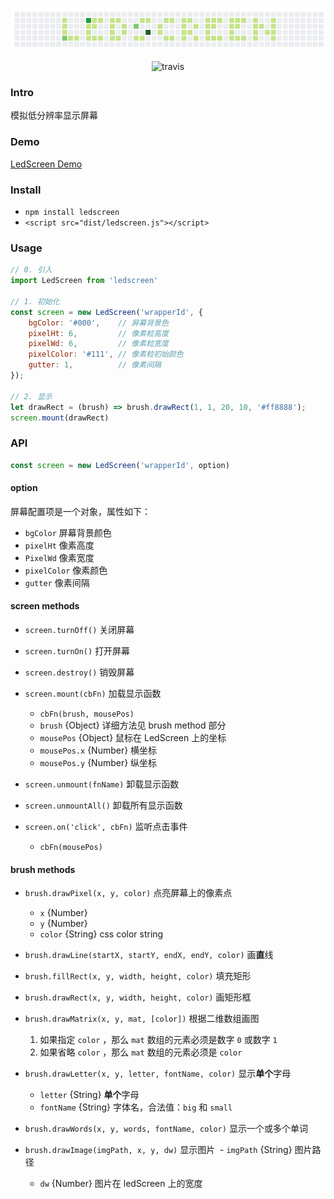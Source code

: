 <p align="center">
  <img src="https://github.com/zjhou/ledScreen/blob/master/doc/logo.png" alt="ledScreen" title="ledscreen">
  <br><br>
  <img src="https://img.shields.io/travis/rust-lang/rust.svg?style=flat"/  alt="travis">
</p>


### Intro
模拟低分辨率显示屏幕

### Demo
[LedScreen Demo](http://blog.zjhou.me/ledScreen/)

### Install
- `npm install ledscreen`
- `<script src="dist/ledscreen.js"></script>`

### Usage
``` javascript
// 0. 引入
import LedScreen from 'ledscreen'

// 1. 初始化
const screen = new LedScreen('wrapperId', {
    bgColor: '#000',    // 屏幕背景色
    pixelHt: 6,         // 像素粒高度
    pixelWd: 6,         // 像素粒宽度
    pixelColor: '#111', // 像素粒初始颜色
    gutter: 1,          // 像素间隔
});

// 2. 显示
let drawRect = (brush) => brush.drawRect(1, 1, 20, 10, '#ff8888');
screen.mount(drawRect)
```

### API
``` javascript
const screen = new LedScreen('wrapperId', option)
```

#### option
屏幕配置项是一个对象，属性如下：
- `bgColor` 屏幕背景颜色
- `pixelHt` 像素高度
- `PixelWd` 像素宽度
- `pixelColor` 像素颜色
- `gutter` 像素间隔

#### screen methods
- `screen.turnOff()` 关闭屏幕
- `screen.turnOn()` 打开屏幕
- `screen.destroy()` 销毁屏幕
- `screen.mount(cbFn)` 加载显示函数
  - `cbFn(brush, mousePos)`
  - `brush` {Object} 详细方法见 brush method 部分
  - `mousePos` {Object} 鼠标在 LedScreen 上的坐标
  - `mousePos.x` {Number} 横坐标
  - `mousePos.y` {Number} 纵坐标

- `screen.unmount(fnName)` 卸载显示函数
- `screen.unmountAll()` 卸载所有显示函数
- `screen.on('click', cbFn)` 监听点击事件
  - `cbFn(mousePos)`

#### brush methods
- `brush.drawPixel(x, y, color)` 点亮屏幕上的像素点
  - `x` {Number}
  - `y` {Number}
  - `color` {String} css color string

- `brush.drawLine(startX, startY, endX, endY, color)` 画**直**线
- `brush.fillRect(x, y, width, height, color)` 填充矩形
- `brush.drawRect(x, y, width, height, color)` 画矩形框
- `brush.drawMatrix(x, y, mat, [color])` 根据二维数组画图
  1. 如果指定 `color` ，那么 `mat` 数组的元素必须是数字 `0` 或数字 `1`
  2. 如果省略 `color` ，那么 `mat` 数组的元素必须是 `color`

- `brush.drawLetter(x, y, letter, fontName, color)` 显示**单个**字母
  - `letter` {String} **单个**字母
  - `fontName` {String} 字体名，合法值：`big` 和 `small`

- `brush.drawWords(x, y, words, fontName, color)` 显示一个或多个单词
- `brush.drawImage(imgPath, x, y, dw)` 显示图片
  - `imgPath` {String} 图片路径
  - `dw` {Number} 图片在 ledScreen 上的宽度
